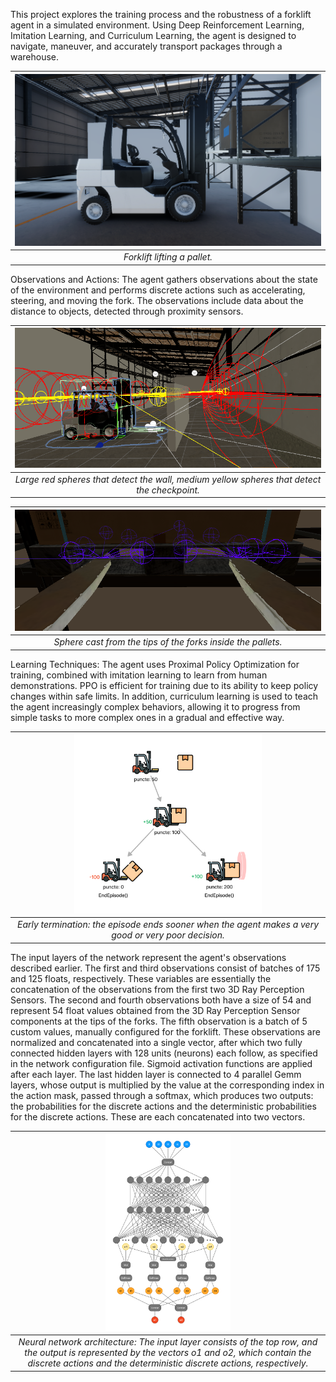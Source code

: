 This project explores the training process and the robustness of a forklift agent in a simulated environment. Using Deep Reinforcement Learning, Imitation Learning, and Curriculum Learning, the agent is designed to navigate, maneuver, and accurately transport packages through a warehouse.

| <img src="img/forklift01.png" width="500"> |
|:--:|
| *Forklift lifting a pallet.* |

Observations and Actions: The agent gathers observations about the state of the environment and performs discrete actions such as accelerating, steering, and moving the fork. The observations include data about the distance to objects, detected through proximity sensors.

| <img src="img/ray01.png" width="500"> |
|:--:|
| *Large red spheres that detect the wall, medium yellow spheres that detect the checkpoint.* |

| <img src="img/ray02.png" width="500"> |
|:--:|
| *Sphere cast from the tips of the forks inside the pallets.* |

Learning Techniques: The agent uses Proximal Policy Optimization for training, combined with imitation learning to learn from human demonstrations. PPO is efficient for training due to its ability to keep policy changes within safe limits. In addition, curriculum learning is used to teach the agent increasingly complex behaviors, allowing it to progress from simple tasks to more complex ones in a gradual and effective way.

| <img src="img/endepisode.png" width="300"> |
|:--:|
| *Early termination: the episode ends sooner when the agent makes a very good or very poor decision.* |

The input layers of the network represent the agent's observations described earlier. The first and third observations consist of batches of 175 and 125 floats, respectively. These variables are essentially the concatenation of the observations from the first two 3D Ray Perception Sensors. The second and fourth observations both have a size of 54 and represent 54 float values obtained from the 3D Ray Perception Sensor components at the tips of the forks.
The fifth observation is a batch of 5 custom values, manually configured for the forklift. 
These observations are normalized and concatenated into a single vector, after which two fully connected hidden layers with 128 units (neurons) each follow, as specified in the network configuration file. Sigmoid activation functions are applied after each layer.
The last hidden layer is connected to 4 parallel Gemm layers, whose output is multiplied by the value at the corresponding index in the action mask, passed through a softmax, which produces two outputs: the probabilities for the discrete actions and the deterministic probabilities for the discrete actions. These are each concatenated into two vectors.

| <img src="img/architecture03.png" width="200"> |
|:--:|
| *Neural network architecture: The input layer consists of the top row, and the output is represented by the vectors o1 and o2, which contain the discrete actions and the deterministic discrete actions, respectively.* |
